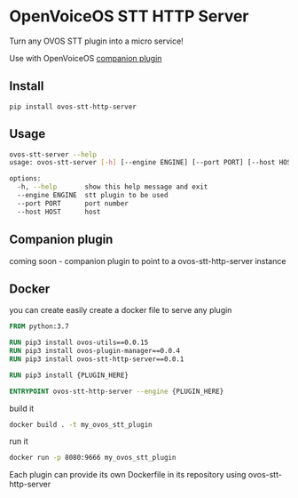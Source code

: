 # OpenVoiceOS STT HTTP Server

Turn any OVOS STT plugin into a micro service!

Use with OpenVoiceOS [companion plugin](https://github.com/OpenVoiceOS/ovos-stt-http-server-plugin)

## Install

`pip install ovos-stt-http-server`

## Usage

```bash
ovos-stt-server --help
usage: ovos-stt-server [-h] [--engine ENGINE] [--port PORT] [--host HOST]

options:
  -h, --help       show this help message and exit
  --engine ENGINE  stt plugin to be used
  --port PORT      port number
  --host HOST      host
```

## Companion plugin

coming soon - companion plugin to point to a ovos-stt-http-server instance

## Docker

you can create easily create a docker file to serve any plugin

```dockerfile
FROM python:3.7

RUN pip3 install ovos-utils==0.0.15
RUN pip3 install ovos-plugin-manager==0.0.4
RUN pip3 install ovos-stt-http-server==0.0.1

RUN pip3 install {PLUGIN_HERE}

ENTRYPOINT ovos-stt-http-server --engine {PLUGIN_HERE}
```

build it
```bash
docker build . -t my_ovos_stt_plugin
```

run it
```bash
docker run -p 8080:9666 my_ovos_stt_plugin
```

Each plugin can provide its own Dockerfile in its repository using ovos-stt-http-server

